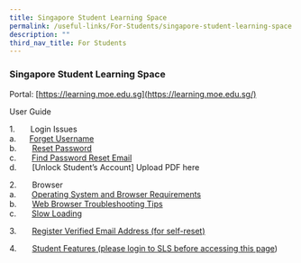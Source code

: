 ```yaml
---
title: Singapore Student Learning Space
permalink: /useful-links/For-Students/singapore-student-learning-space
description: ""
third_nav_title: For Students
---
```

### Singapore Student Learning Space

Portal: [https://learning.moe.edu.sg](https://learning.moe.edu.sg/)

User Guide

1.       Login Issues
<br> a.      [Forget Username](/files/Student%20Forget%20Username.pdf)
<br>b.       [Reset Password](/files/Reset%20Password.pdf)
<br> c.       [Find Password Reset Email](/files/Find%20Password%20Reset%20Email.pdf)
<br> d.       [Unlock Student’s Account]
Upload PDF here

2.       Browser
<br> a.       [Operating System and Browser Requirements](https://chijourladyqueenofpeace.moe.edu.sg/qql/slot/u736/SLS/browser/a.%20Operating%20System%20and%20Browser%20Requirements.pdf)
<br> b.       [Web Browser Troubleshooting Tips](https://chijourladyqueenofpeace.moe.edu.sg/qql/slot/u736/SLS/browser/b.%20Web%20Browser%20Troubleshooting%20Tips.pdf)
<br> c.       [](https://chijourladyqueenofpeace.moe.edu.sg/useful-links/for-students/goog_805365458)[Slow Loading](https://chijourladyqueenofpeace.moe.edu.sg/qql/slot/u736/SLS/browser/c.%20Slow%20Loading.pdf)

3.       [Register Verified Email Address (for self-reset)](https://chijourladyqueenofpeace.moe.edu.sg/qql/slot/u736/SLS/3.%20Register%20Verified%20Email%20Address.pdf)

4.       [Student Features (please login to SLS before accessing this page](https://mo.learning.moe.edu.sg/UserGuide/Vle/student-features.html#treeassignment))